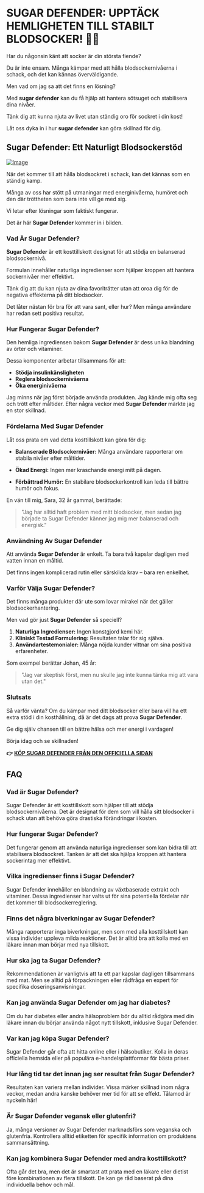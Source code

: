 # SUGAR DEFENDER: UPPTÄCK HEMLIGHETEN TILL STABILT BLODSOCKER! 🍭💪

Har du någonsin känt att socker är din största fiende? 

Du är inte ensam. Många kämpar med att hålla blodsockernivåerna i schack, och det kan kännas överväldigande. 

Men vad om jag sa att det finns en lösning? 

Med **sugar defender** kan du få hjälp att hantera sötsuget och stabilisera dina nivåer. 

Tänk dig att kunna njuta av livet utan ständig oro för sockret i din kost! 

Låt oss dyka in i hur **sugar defender** kan göra skillnad för dig.

## Sugar Defender: Ett Naturligt Blodsockerstöd

[![Image](https://sugardefender24.com/assets/img/person1.jpg)](https://gchaffi.com/EbPOXkG2)

När det kommer till att hålla blodsockret i schack, kan det kännas som en ständig kamp. 

Många av oss har stött på utmaningar med energinivåerna, humöret och den där tröttheten som bara inte vill ge med sig. 

Vi letar efter lösningar som faktiskt fungerar.

Det är här **Sugar Defender** kommer in i bilden.

### Vad Är Sugar Defender?

**Sugar Defender** är ett kosttillskott designat för att stödja en balanserad blodsockernivå. 

Formulan innehåller naturliga ingredienser som hjälper kroppen att hantera sockernivåer mer effektivt. 

Tänk dig att du kan njuta av dina favoriträtter utan att oroa dig för de negativa effekterna på ditt blodsocker. 

Det låter nästan för bra för att vara sant, eller hur? Men många användare har redan sett positiva resultat.

### Hur Fungerar Sugar Defender?

Den hemliga ingrediensen bakom **Sugar Defender** är dess unika blandning av örter och vitaminer. 

Dessa komponenter arbetar tillsammans för att:

- **Stödja insulinkänsligheten**
- **Reglera blodsockernivåerna**
- **Öka energinivåerna**

Jag minns när jag först började använda produkten. Jag kände mig ofta seg och trött efter måltider. Efter några veckor med **Sugar Defender** märkte jag en stor skillnad.

### Fördelarna Med Sugar Defender

Låt oss prata om vad detta kosttillskott kan göra för dig:

- **Balanserade Blodsockernivåer:** Många användare rapporterar om stabila nivåer efter måltider.
  
- **Ökad Energi:** Ingen mer kraschande energi mitt på dagen.
  
- **Förbättrad Humör:** En stabilare blodsockerkontroll kan leda till bättre humör och fokus.

En vän till mig, Sara, 32 år gammal, berättade: 
> "Jag har alltid haft problem med mitt blodsocker, men sedan jag började ta Sugar Defender känner jag mig mer balanserad och energisk."

### Användning Av Sugar Defender

Att använda **Sugar Defender** är enkelt. Ta bara två kapslar dagligen med vatten innan en måltid. 

Det finns ingen komplicerad rutin eller särskilda krav – bara ren enkelhet.

### Varför Välja Sugar Defender?

Det finns många produkter där ute som lovar mirakel när det gäller blodsockerhantering.

Men vad gör just **Sugar Defender** så speciell?

1. **Naturliga Ingredienser:** Ingen konstgjord kemi här.
2. **Kliniskt Testad Formulering:** Resultaten talar för sig själva.
3. **Användartestemonialer:** Många nöjda kunder vittnar om sina positiva erfarenheter.

Som exempel berättar Johan, 45 år:
> "Jag var skeptisk först, men nu skulle jag inte kunna tänka mig att vara utan det."

### Slutsats

Så varför vänta? Om du kämpar med ditt blodsocker eller bara vill ha ett extra stöd i din kosthållning, då är det dags att prova **Sugar Defender**.

Ge dig själv chansen till en bättre hälsa och mer energi i vardagen!

Börja idag och se skillnaden!



**👉 [KÖP SUGAR DEFENDER FRÅN DEN OFFICIELLA SIDAN](https://gchaffi.com/EbPOXkG2)**

## FAQ

### Vad är Sugar Defender?
Sugar Defender är ett kosttillskott som hjälper till att stödja blodsockernivåerna. Det är designat för dem som vill hålla sitt blodsocker i schack utan att behöva göra drastiska förändringar i kosten.

### Hur fungerar Sugar Defender?
Det fungerar genom att använda naturliga ingredienser som kan bidra till att stabilisera blodsockret. Tanken är att det ska hjälpa kroppen att hantera sockerintag mer effektivt.

### Vilka ingredienser finns i Sugar Defender?
Sugar Defender innehåller en blandning av växtbaserade extrakt och vitaminer. Dessa ingredienser har valts ut för sina potentiella fördelar när det kommer till blodsockerreglering.

### Finns det några biverkningar av Sugar Defender?
Många rapporterar inga biverkningar, men som med alla kosttillskott kan vissa individer uppleva milda reaktioner. Det är alltid bra att kolla med en läkare innan man börjar med nya tillskott.

### Hur ska jag ta Sugar Defender?
Rekommendationen är vanligtvis att ta ett par kapslar dagligen tillsammans med mat. Men se alltid på förpackningen eller rådfråga en expert för specifika doseringsanvisningar.

### Kan jag använda Sugar Defender om jag har diabetes?
Om du har diabetes eller andra hälsoproblem bör du alltid rådgöra med din läkare innan du börjar använda något nytt tillskott, inklusive Sugar Defender.

### Var kan jag köpa Sugar Defender?
Sugar Defender går ofta att hitta online eller i hälsobutiker. Kolla in deras officiella hemsida eller på populära e-handelsplattformar för bästa priser.

### Hur lång tid tar det innan jag ser resultat från Sugar Defender?
Resultaten kan variera mellan individer. Vissa märker skillnad inom några veckor, medan andra kanske behöver mer tid för att se effekt. Tålamod är nyckeln här!

### Är Sugar Defender vegansk eller glutenfri?
Ja, många versioner av Sugar Defender marknadsförs som veganska och glutenfria. Kontrollera alltid etiketten för specifik information om produktens sammansättning.

### Kan jag kombinera Sugar Defender med andra kosttillskott?
Ofta går det bra, men det är smartast att prata med en läkare eller dietist före kombinationen av flera tillskott. De kan ge råd baserat på dina individuella behov och mål.